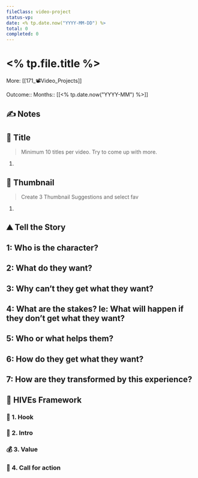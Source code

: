 ```yaml
---
fileClass: video-project  
status-vp: 
date: <% tp.date.now("YYYY-MM-DD") %>  
total: 0
completed: 0
---
```


# <% tp.file.title %>
More: [[171_📽Video_Projects]]

Outcome:: 
Months:: [[<% tp.date.now("YYYY-MM") %>]]  


## ✍️ Notes

## 🙊 Title
> Minimum 10 titles per video. Try to come up with more.
1. 

## 🌟 Thumbnail
> Create 3 Thumbnail Suggestions and select fav
1. 

## ⛰ Tell the Story
1: Who is the character?
- 

2:  What do they want?
- 

3: Why can’t they get what they want?
- 

4: What are the stakes? Ie: What will happen if they don’t get what they want?
- 

5: Who or what helps them?
- 

6: How do they get what they want?
- 

7: How are they transformed by this experience?
- 

## 🐝 HIVEs Framework
### 🎣 1. Hook


### 💭 2. Intro


### 💰 3. Value


### 🏃 4. Call for action

